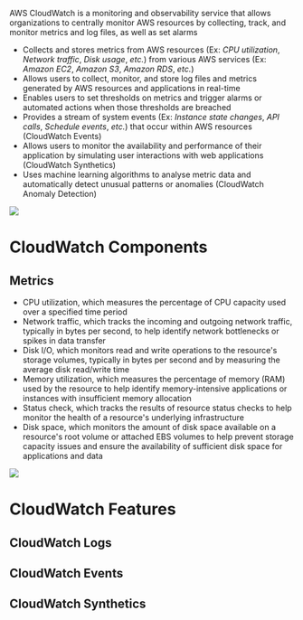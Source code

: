 AWS CloudWatch is a monitoring and observability service that allows organizations to centrally monitor AWS resources by collecting, track, and monitor metrics and log files, as well as set alarms

* Collects and stores metrics from AWS resources (Ex: *CPU utilization*, *Network traffic*, *Disk usage*, *etc.*) from various AWS services (Ex: *Amazon EC2*, *Amazon S3*, *Amazon RDS*, *etc.*)
* Allows users to collect, monitor, and store log files and metrics generated by AWS resources and applications in real-time
* Enables users to set thresholds on metrics and trigger alarms or automated actions when those thresholds are breached
* Provides a stream of system events (Ex: *Instance state changes*, *API calls*, *Schedule events*, *etc.*) that occur within AWS resources (CloudWatch Events)
* Allows users to monitor the availability and performance of their application by simulating user interactions with web applications (CloudWatch Synthetics)
* Uses machine learning algorithms to analyse metric data and automatically detect unusual patterns or anomalies (CloudWatch Anomaly Detection)

![](https://github.com/JonmarCorpuz/SecondBrain/blob/main/Assets/Whitespace.png)

# CloudWatch Components

## Metrics

* CPU utilization, which measures the percentage of CPU capacity used over a specified time period
* Network traffic, which tracks the incoming and outgoing network traffic, typically in bytes per second, to help identify network bottlenecks or spikes in data transfer
* Disk I/O, which monitors read and write operations to the resource's storage volumes, typically in bytes per second and by measuring the average disk read/write time
* Memory utilization, which measures the percentage of memory (RAM) used by the resource to help identify memory-intensive applications or instances with insufficient memory allocation
* Status check, which tracks the results of resource status checks to help monitor the health of a resource's underlying infrastructure
* Disk space, which monitors the amount of disk space available on a resource's root volume or attached EBS volumes to help prevent storage capacity issues and ensure the availability of sufficient disk space for applications and data

![](https://github.com/JonmarCorpuz/SecondBrain/blob/main/Assets/Whitespace.png)

# CloudWatch Features

## CloudWatch Logs

## CloudWatch Events

## CloudWatch Synthetics
